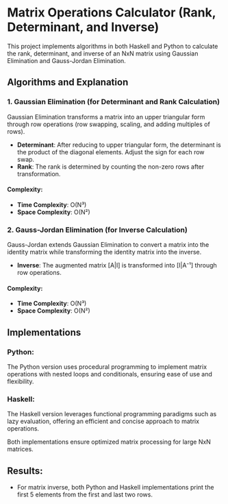 # Matrix Operations Calculator (Rank, Determinant, and Inverse)

This project implements algorithms in both Haskell and Python to calculate the rank, determinant, and inverse of an NxN matrix using Gaussian Elimination and Gauss-Jordan Elimination.

## Algorithms and Explanation

### 1. **Gaussian Elimination (for Determinant and Rank Calculation)**
Gaussian Elimination transforms a matrix into an upper triangular form through row operations (row swapping, scaling, and adding multiples of rows). 
- **Determinant**: After reducing to upper triangular form, the determinant is the product of the diagonal elements. Adjust the sign for each row swap.
- **Rank**: The rank is determined by counting the non-zero rows after transformation.

#### Complexity:
- **Time Complexity**: O(N³) 
- **Space Complexity**: O(N²)

### 2. **Gauss-Jordan Elimination (for Inverse Calculation)**
Gauss-Jordan extends Gaussian Elimination to convert a matrix into the identity matrix while transforming the identity matrix into the inverse.
- **Inverse**: The augmented matrix [A|I] is transformed into [I|A⁻¹] through row operations.

#### Complexity:
- **Time Complexity**: O(N³)
- **Space Complexity**: O(N²)

## Implementations

### **Python**:
The Python version uses procedural programming to implement matrix operations with nested loops and conditionals, ensuring ease of use and flexibility.

### **Haskell**:
The Haskell version leverages functional programming paradigms such as lazy evaluation, offering an efficient and concise approach to matrix operations.

Both implementations ensure optimized matrix processing for large NxN matrices.

## Results:
- For matrix inverse, both Python and Haskell implementations print the first 5 elements from the first and last two rows.